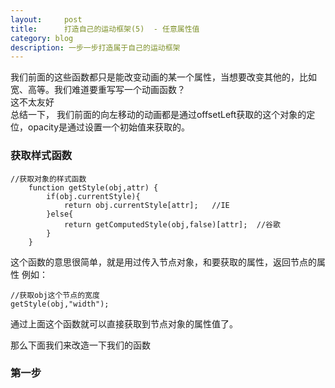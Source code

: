 ```yaml
---
layout:     post
title:      打造自己的运动框架(5)  - 任意属性值
category: blog
description: 一步一步打造属于自己的运动框架
---
```

我们前面的这些函数都只是能改变动画的某一个属性，当想要改变其他的，比如宽、高等。我们难道要重写写一个动画函数？   
这不太友好   
总结一下， 我们前面的向左移动的动画都是通过offsetLeft获取的这个对象的定位，opacity是通过设置一个初始值来获取的。   

### 获取样式函数   

```javscript
//获取对象的样式函数
    function getStyle(obj,attr) {
        if(obj.currentStyle){
            return obj.currentStyle[attr];   //IE
        }else{
            return getComputedStyle(obj,false)[attr];  //谷歌
        }
    }
```   

这个函数的意思很简单，就是用过传入节点对象，和要获取的属性，返回节点的属性
例如：

```javscript
//获取obj这个节点的宽度
getStyle(obj,"width");
```   
通过上面这个函数就可以直接获取到节点对象的属性值了。

那么下面我们来改造一下我们的函数
### 第一步
